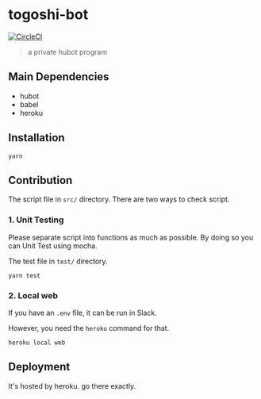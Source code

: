 # togoshi-bot

[![CircleCI](https://circleci.com/gh/usagi-f/togoshi-bot.svg?style=shield)](https://circleci.com/gh/usagi-f/togoshi-bot)

> a private hubot program

## Main Dependencies

* hubot
* babel
* heroku

## Installation

```
yarn
```

## Contribution

The script file in `src/` directory. There are two ways to check script.

### 1. Unit Testing

Please separate script into functions as much as possible. By doing so you can Unit Test using mocha.

The test file in `test/` directory.

```
yarn test
```

### 2. Local web

If you have an `.env` file, it can be run in Slack.

However, you need the `heroku` command for that.

```
heroku local web
```

## Deployment

It's hosted by heroku. go there exactly.
